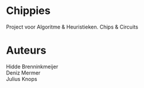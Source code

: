 # Chippies

Project voor Algoritme & Heuristieken. Chips & Circuits

# Auteurs

Hidde Brenninkmeijer\
Deniz Mermer\
Julius Knops
